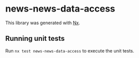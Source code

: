 # news-news-data-access

This library was generated with [Nx](https://nx.dev).

## Running unit tests

Run `nx test news-news-data-access` to execute the unit tests.
